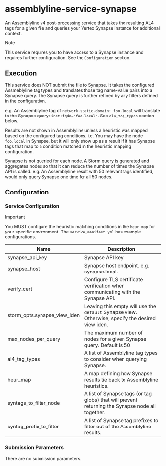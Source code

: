 # assemblyline-service-synapse

An Assemblyline v4 post-processing service that takes the resulting AL4 tags for a given file and
queries your Vertex Synapse instance for additional context.

> [!NOTE]
> This service requires you to have access to a Synapse instance and requires further configuration. See the `Configuration` section.

## Execution

This service does NOT submit the file to Synapse. It takes the configured Assmeblyline tag types
and translates those tag name-value pairs into a Synapse query. The Synapse query is further refined
by any filters defined in the configuration.

e.g. An Assemblyline tag of `network.static.domain: foo.local` will translate to the Synapse query:
`inet:fqdn="foo.local"`. See `al4_tag_types` section below.

Results are not shown in Assemblyline unless a heuristic was mapped based on the configured tag
conditions. i.e. You may have the node `foo.local` in Synapse, but it will only show up as a result
if it has Synapse tags that map to a condition matched in the heuristic mapping configuration.

Synapse is not queried for each node. A Storm query is generated and aggregates nodes so that it can
reduce the number of times the Synapse API is called. e.g. An Assemblyline result with 50 relevant
tags identified, would only query Synapse one time for all 50 nodes.

## Configuration

### Service Configuration

> [!IMPORTANT]
>
> You MUST configure the heuristic matching conditions in the `heur_map` for your specific environment. The `service_manifest.yml` has example configurations.

| Name                         | Description                                                                                       |
| ---------------------------- | ------------------------------------------------------------------------------------------------- |
| synapse_api_key              | Synapse API key.                                                                                  |
| synapse_host                 | Synapse host endpoint. e.g. synapse.local.                                                        |
| verify_cert                  | Configure TLS certificate verification when communicating with the Synapse API.                   |
| storm_opts.synapse_view_iden | Leaving this empty will use the `default` Synapse view. Otherwise, specify the desired view iden. |
| max_nodes_per_query          | The maximum number of nodes for a given Synapse query. Default is 50                              |
| al4_tag_types                | A list of Assemblyline tag types to consider when querying Synapse.                               |
| heur_map                     | A map defining how Synapse results tie back to Assemblyline heuristics.                           |
| syntags_to_filter_node       | A list of Synapse tags (or tag globs) that will prevent returning the Synapse node all together.  |
| syntag_prefix_to_filter      | A list of Synapse tag prefixes to filter out of the Assemblyline results.                         |

### Submission Parameters

There are no submission parameters.
